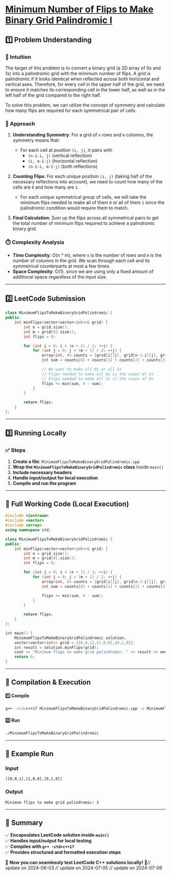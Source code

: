 # **[Minimum Number of Flips to Make Binary Grid Palindromic I](https://leetcode.com/problems/minimum-number-of-flips-to-make-binary-grid-palindromic-i/description/)**  

## **1️⃣ Problem Understanding**  
### **📌 Intuition**  
The target of this problem is to convert a binary grid (a 2D array of 0s and 1s) into a palindromic grid with the minimum number of flips. A grid is palindromic if it looks identical when reflected across both horizontal and vertical axes. Therefore, for every cell in the upper half of the grid, we need to ensure it matches its corresponding cell in the lower half, as well as in the left half of the grid compared to the right half.

To solve this problem, we can utilize the concept of symmetry and calculate how many flips are required for each symmetrical pair of cells.

### **🚀 Approach**  
1. **Understanding Symmetry**: For a grid of `n` rows and `m` columns, the symmetry means that:
   - For each cell at position `(i, j)`, it pairs with
     - `(n-1-i, j)` (vertical reflection)
     - `(i, m-1-j)` (horizontal reflection)
     - `(n-1-i, m-1-j)` (both reflections)

2. **Counting Flips**: For each unique position `(i, j)` (taking half of the necessary reflections into account), we need to count how many of the cells are `0` and how many are `1`. 
    - For each unique symmetrical group of cells, we will take the minimum flips needed to make all of them `0` or all of them `1` since the palindromic condition would require them to match.

3. **Final Calculation**: Sum up the flips across all symmetrical pairs to get the total number of minimum flips required to achieve a palindromic binary grid.

### **⏱️ Complexity Analysis**  
- **Time Complexity**: O(n * m), where `n` is the number of rows and `m` is the number of columns in the grid. We scan through each cell and its symmetrical counterparts at most a few times.
- **Space Complexity**: O(1), since we are using only a fixed amount of additional space regardless of the input size.

---  

## **2️⃣ LeetCode Submission**  
```cpp
class MinimumFlipsToMakeBinaryGridPalindromic {
public:
    int minFlips(vector<vector<int>>& grid) {
        int n = grid.size();
        int m = grid[0].size();
        int flips = 0;

        for (int i = 0; i < (n + 1) / 2; ++i) {
            for (int j = 0; j < (m + 1) / 2; ++j) {
                array<int, 4> counts = {grid[i][j], grid[n-1-i][j], grid[i][m-1-j], grid[n-1-i][m-1-j]};
                int sum = counts[0] + counts[1] + counts[2] + counts[3];

                // We want to make all 0s or all 1s
                // Flips needed to make all 0s is the count of 1s 
                // Flips needed to make all 1s is the count of 0s 
                flips += min(sum, 4 - sum);
            }
        }

        return flips;
    }
};  
```  

---  

## **3️⃣ Running Locally**  
### **✅ Steps**  
1. **Create a file**: `MinimumFlipsToMakeBinaryGridPalindromic.cpp`  
2. **Wrap the `MinimumFlipsToMakeBinaryGridPalindromic` class** inside `main()`  
3. **Include necessary headers**  
4. **Handle input/output for local execution**  
5. **Compile and run the program**  

---  

## **📝 Full Working Code (Local Execution)**  
```cpp
#include <iostream>
#include <vector>
#include <array>
using namespace std;

class MinimumFlipsToMakeBinaryGridPalindromic {
public:
    int minFlips(vector<vector<int>>& grid) {
        int n = grid.size();
        int m = grid[0].size();
        int flips = 0;

        for (int i = 0; i < (n + 1) / 2; ++i) {
            for (int j = 0; j < (m + 1) / 2; ++j) {
                array<int, 4> counts = {grid[i][j], grid[n-1-i][j], grid[i][m-1-j], grid[n-1-i][m-1-j]};
                int sum = counts[0] + counts[1] + counts[2] + counts[3];

                flips += min(sum, 4 - sum);
            }
        }

        return flips;
    }
};

int main() {
    MinimumFlipsToMakeBinaryGridPalindromic solution;
    vector<vector<int>> grid = {{0,0,1},{1,0,0},{0,1,0}};
    int result = solution.minFlips(grid);
    cout << "Minimum flips to make grid palindromic: " << result << endl;
    return 0;
}
```  

---  

## **🔧 Compilation & Execution**  
#### **1️⃣ Compile**  
```bash
g++ -std=c++17 MinimumFlipsToMakeBinaryGridPalindromic.cpp -o MinimumFlipsToMakeBinaryGridPalindromic
```  

#### **2️⃣ Run**  
```bash
./MinimumFlipsToMakeBinaryGridPalindromic
```  

---  

## **🎯 Example Run**  
### **Input**  
```
[[0,0,1],[1,0,0],[0,1,0]]
```  
### **Output**  
```
Minimum flips to make grid palindromic: 3
```  

---  

## **📌 Summary**  
✅ **Encapsulates LeetCode solution inside `main()`**  
✅ **Handles input/output for local testing**  
✅ **Compiles with `g++ -std=c++17`**  
✅ **Provides structured and formatted execution steps**  

🚀 **Now you can seamlessly test LeetCode C++ solutions locally!** 🚀// update on 2024-06-03
// update on 2024-07-05
// update on 2024-07-09
